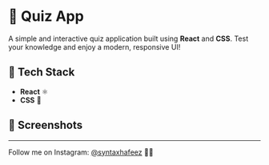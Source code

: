 # 🧠 Quiz App

A simple and interactive quiz application built using **React** and **CSS**. Test your knowledge and enjoy a modern, responsive UI!

## 🚀 Tech Stack

- **React** ⚛️  
- **CSS** 🎨  

## 📸 Screenshots  


---

Follow me on Instagram: [@syntaxhafeez](https://instagram.com/syntaxhafeez) 🚀✨
